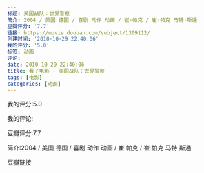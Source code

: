 ```yaml
---
标题: 美国战队：世界警察
简介: 2004 / 美国 德国 / 喜剧 动作 动画 / 崔·帕克 / 崔·帕克 马特·斯通
豆瓣评分: '7.7'
链接: https://movie.douban.com/subject/1309112/
创建时间: '2010-10-29 22:40:06'
我的评分: '5.0'
标签: 动画
评论:
date: 2010-10-29 22:40:06
title: 看了电影 - 美国战队：世界警察
tags: [电影]
categories: [动画]
---
```


我的评分:5.0

我的评论:

豆瓣评分:7.7

简介:2004 / 美国 德国 / 喜剧 动作 动画 / 崔·帕克 / 崔·帕克 马特·斯通

[豆瓣链接](https://movie.douban.com/subject/1309112/)

